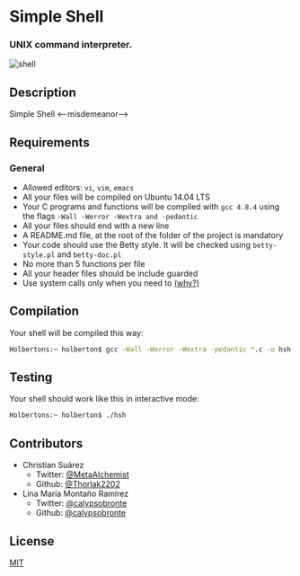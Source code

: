 # Simple Shell

### UNIX command interpreter.

![shell][]

## Description
Simple Shell
<--misdemeanor-->

## Requirements

### General

- Allowed editors: `vi`, `vim`, `emacs`
- All your files will be compiled on Ubuntu 14.04 LTS
- Your C programs and functions will be compiled with `gcc 4.8.4` using the flags `-Wall -Werror -Wextra and -pedantic`
- All your files should end with a new line
- A README.md file, at the root of the folder of the project is mandatory
- Your code should use the Betty style. It will be checked using `betty-style.pl` and `betty-doc.pl`
- No more than 5 functions per file
- All your header files should be include guarded
- Use system calls only when you need to [(why?)]

## Compilation

Your shell will be compiled this way:

```bash
Holbertons:~ holberton$ gcc -Wall -Werror -Wextra -pedantic *.c -o hsh
```
## Testing

Your shell should work like this in interactive mode:

```bash
Holbertons:~ holberton$ ./hsh
```

## Contributors

- Christian Suárez
    - Twitter: [@MetaAlchemist]
    - Github: [@Thorlak2202]
- Lina María Montaño Ramírez
    - Twitter: [@calypsobronte]
    - Github: [@calypsobronte]


## License

[MIT]



<!-- list url, img -->
[shell]: https://s3.amazonaws.com/intranet-projects-files/holbertonschool-low_level_programming/235/shell.jpeg
[(why?)]: https://www.quora.com/Why-are-system-calls-expensive-in-operating-systems
[MIT]: https://github.com/calypsobronte/simple_shell
[@MetaAlchemist]: https://twitter.com/MetaAlchemist
[@calypsobronte]: https://twitter.com/calypsobronte
[@Thorlak2202]: https://github.com/Thorlak2202
[@calypsobronte]: https://github.com/calypsobronte